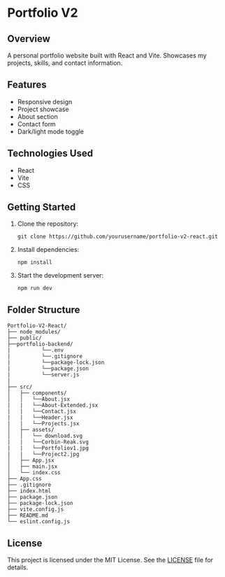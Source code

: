 # Portfolio V2

## Overview
A personal portfolio website built with React and Vite. Showcases my projects, skills, and contact information.

## Features
- Responsive design
- Project showcase
- About section
- Contact form
- Dark/light mode toggle

## Technologies Used
- React
- Vite
- CSS

## Getting Started
1. Clone the repository:
   ```
   git clone https://github.com/yourusername/portfolio-v2-react.git
   ```
2. Install dependencies:
   ```
   npm install
   ```
3. Start the development server:
   ```
   npm run dev
   ```

## Folder Structure
```
Portfolio-V2-React/
├── node_modules/
├── public/
├──portfolio-backend/
|          └──.env
|          └──.gitignore
|          └──package-lock.json
|          └──package.json
|          └──server.js
|                       
├── src/
│   ├── components/
│   │   └──About.jsx
|   |   └──About-Extended.jsx
|   |   └──Contact.jsx
|   |   └──Header.jsx
|   |   └──Projects.jsx
│   ├── assets/
│   │   └── download.svg
|   |   └──Corbin-Reak.svg
|   |   └──Portfoliov1.jpg
|   |   └──Project2.jpg
│   ├── App.jsx
│   ├── main.jsx
│   └── index.css
├── App.css
├── .gitignore
├── index.html
├── package.json
├── package-lock.json
├── vite.config.js
├── README.md
└── eslint.config.js
```

## License
This project is licensed under the MIT License. 
See the [LICENSE](LICENSE) file for details.